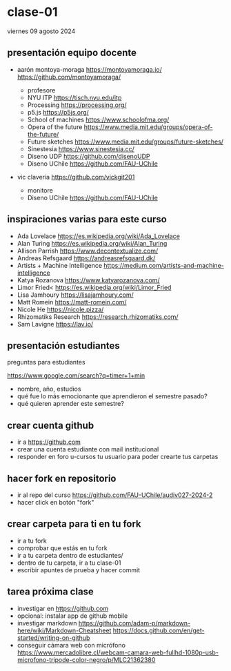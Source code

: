 # clase-01

viernes 09 agosto 2024

## presentación equipo docente

- aarón montoya-moraga <https://montoyamoraga.io/> <https://github.com/montoyamoraga/>

  - profesore
  - NYU ITP <https://tisch.nyu.edu/itp>
  - Processing <https://processing.org/>
  - p5.js <https://p5js.org/>
  - School of machines <https://www.schoolofma.org/>
  - Opera of the future <https://www.media.mit.edu/groups/opera-of-the-future/>
  - Future sketches <https://www.media.mit.edu/groups/future-sketches/>
  - Sinestesia <https://www.sinestesia.cc/>
  - Diseno UDP <https://github.com/disenoUDP>
  - Diseno UChile <https://github.com/FAU-UChile>

- vic clavería <https://github.com/vickgit201>

  - monitore
  - Diseno UChile <https://github.com/FAU-UChile>

## inspiraciones varias para este curso

- Ada Lovelace <https://es.wikipedia.org/wiki/Ada_Lovelace>
- Alan Turing <https://es.wikipedia.org/wiki/Alan_Turing>
- Allison Parrish <https://www.decontextualize.com/>
- Andreas Refsgaard <https://andreasrefsgaard.dk/>
- Artists + Machine Intelligence <https://medium.com/artists-and-machine-intelligence>
- Katya Rozanova <https://www.katyarozanova.com/>
- Limor Fried< <https://es.wikipedia.org/wiki/Limor_Fried>
- Lisa Jamhoury <https://lisajamhoury.com/>
- Matt Romein <https://matt-romein.com/>
- Nicole He <https://nicole.pizza/>
- Rhizomatiks Research <https://research.rhizomatiks.com/>
- Sam Lavigne <https://lav.io/>

## presentación estudiantes

preguntas para estudiantes

<https://www.google.com/search?q=timer+1+min>

- nombre, año, estudios
- qué fue lo más emocionante que aprendieron el semestre pasado?
- qué quieren aprender este semestre?

## crear cuenta github

- ir a <https://github.com>
- crear una cuenta estudiante con mail institucional
- responder en foro u-cursos tu usuario para poder crearte tus carpetas

## hacer fork en repositorio

- ir al repo del curso <https://github.com/FAU-UChile/audiv027-2024-2>
- hacer click en botón "fork"

## crear carpeta para ti en tu fork

- ir a tu fork
- comprobar que estás en tu fork
- ir a tu carpeta dentro de estudiantes/
- dentro de tu carpeta, ir a tu clase-01
- escribir apuntes de prueba y hacer commit

## tarea próxima clase

- investigar en <https://github.com>
- opcional: instalar app de github mobile
- investigar markdown <https://github.com/adam-p/markdown-here/wiki/Markdown-Cheatsheet> <https://docs.github.com/en/get-started/writing-on-github>
- conseguir cámara web con micrófono <https://www.mercadolibre.cl/webcam-camara-web-fullhd-1080p-usb-microfono-tripode-color-negro/p/MLC21362380>
